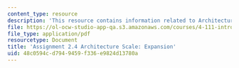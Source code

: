 ```yaml
---
content_type: resource
description: 'This resource contains information related to Architecture Scale: Expansion.'
file: https://ol-ocw-studio-app-qa.s3.amazonaws.com/courses/4-111-introduction-to-architecture-environmental-design-spring-2014/48c0594cd7949459f336e9824d13780a_MIT4_111S14_Assignment_2.4.pdf
file_type: application/pdf
resourcetype: Document
title: 'Assignment 2.4 Architecture Scale: Expansion'
uid: 48c0594c-d794-9459-f336-e9824d13780a
---
```

